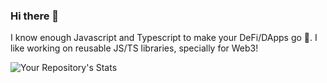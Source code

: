 ### Hi there 👋

I know enough Javascript and Typescript to make your DeFi/DApps go 🚀. I like working on reusable JS/TS libraries, specially for Web3! 

![Your Repository's Stats](https://github-readme-stats.vercel.app/api/top-langs/?username=saadjhk&theme=blue-green)
<!--
**saadjhk/saadjhk** is a ✨ _special_ ✨ repository because its `README.md` (this file) appears on your GitHub profile.

Here are some ideas to get you started:

- 🔭 I’m currently working on ...
- 🌱 I’m currently learning ...
- 👯 I’m looking to collaborate on ...
- 🤔 I’m looking for help with ...
- 💬 Ask me about ...
- 📫 How to reach me: ...
- 😄 Pronouns: ...
- ⚡ Fun fact: ...
-->
